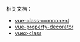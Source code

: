 相关文档：

- [vue-class-component](https://github.com/vuejs/vue-class-component)
- [vue-property-decorator](https://github.com/kaorun343/vue-property-decorator)
- [vuex-class](https://github.com/ktsn/vuex-class/)
